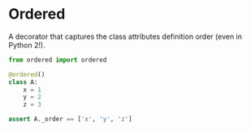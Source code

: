 # Ordered

A decorator that captures the class attributes definition order (even in Python 2!).

```python
from ordered import ordered

@ordered()
class A:
    x = 1
    y = 2
    z = 3

assert A._order == ['x', 'y', 'z']
```
